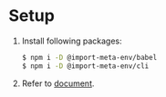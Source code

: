 # Setup

1. Install following packages:

   ```sh
   $ npm i -D @import-meta-env/babel
   $ npm i -D @import-meta-env/cli
   ```

1. Refer to [document](https://iendeavor.github.io/import-meta-env/guide/getting-started/introduction.html).
